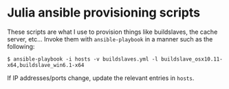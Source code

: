 # Julia ansible provisioning scripts

These scripts are what I use to provision things like buildslaves, the cache server, etc... Invoke them with `ansible-playbook` in a manner such as the following:

```
$ ansible-playbook -i hosts -v buildslaves.yml -l buildslave_osx10.11-x64,buildslave_win6.1-x64
```

If IP addresses/ports change, update the relevant entries in `hosts`.  
